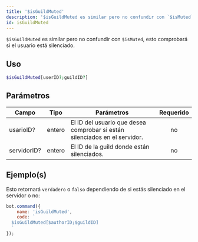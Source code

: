```yaml
---
title: '$isGuildMuted'
description: '$isGuildMuted es similar pero no confundir con `$isMuted`, esto comprobará si el usuario está silenciado.'
id: isGuildMuted
---
```


`$isGuildMuted` es similar pero no confundir con `$isMuted`, esto comprobará si el usuario está silenciado.

## Uso

```php
$isGuildMuted[userID?;guildID?]
```

## Parámetros

| Campo       | Tipo   | Parámetros                                                                 | Requerido |
| ----------- | ------ | -------------------------------------------------------------------------- |:---------:|
| usarioID?   | entero | El ID del usuario que desea comprobar si están silenciados en el servidor. |    no     |
| servidorID? | entero | El ID de la guild donde están silenciados.                                 |    no     |

## Ejemplo(s)

Esto retornará `verdadero` o `falso` dependiendo de si estás silenciado en el servidor o no:

```javascript
bot.command({
    name: 'isGuildMuted',
    code: `
  $isGuildMuted[$authorID;$guildID]
  `
});
```
